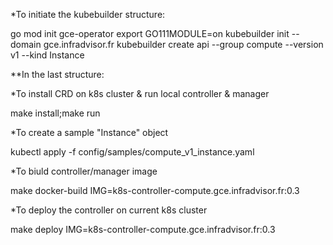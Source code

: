 *To initiate the kubebuilder structure:

go mod init gce-operator
export GO111MODULE=on
kubebuilder init --domain gce.infradvisor.fr
kubebuilder create api --group compute --version v1 --kind Instance

**In the last structure:

*To install CRD on k8s cluster & run local controller & manager

make install;make run

*To create a sample "Instance" object

kubectl apply -f config/samples/compute_v1_instance.yaml

*To biuld controller/manager image

make docker-build IMG=k8s-controller-compute.gce.infradvisor.fr:0.3

*To deploy the controller on current k8s cluster

make deploy IMG=k8s-controller-compute.gce.infradvisor.fr:0.3


